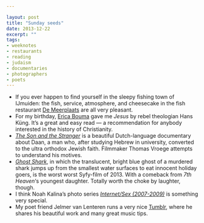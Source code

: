 ```yaml
---

layout: post
title: "Sunday seeds"
date: 2013-12-22
excerpt: ""
tags:
- weeknotes
- restaurants
- reading
- judaism
- documentaries
- photographers
- poets
---
```

- If you ever happen to find yourself in the sleepy fishing town of IJmuiden: the fish, service, atmosphere, and cheesecake in the fish restaurant [De Meerplaats](http://www.meerplaats.nl/) are all very pleasant.
- For my birthday, [Erica Bouma](http://www.zinnigverhaal.nl/) gave me _Jesus_ by rebel theologian Hans Küng. It’s a great and easy read — a recommendation for anybody interested in the history of Christianity.
- [_The Son and the Stranger_](http://www.vpro.nl/speel.program.27507738.html) is a beautiful Dutch-language documentary about Daan, a man who, after studying Hebrew in university, converted to the ultra orthodox Jewish faith. Filmmaker Thomas Vroege attempts to understand his motives.
- [_Ghost Shark_](http://www.imdb.com/title/tt2600742/), in which the translucent, bright blue ghost of a murdered shark jumps up from the smallest water surfaces to eat innocent holiday goers, is the worst worst Syfy-film of 2013. With a comeback from _7th Heaven_‘s youngest daughter. Totally worth the choke by laughter, though.
- I think Noah Kalina’s photo series [_Internet/Sex (2007-2009)_](http://noahkalina.com/36/39#1) is something very special.
- My poet friend Jelmer van Lenteren runs a very nice [Tumblr](http://ikzitookop.tumblr.com/), where he shares his beautiful work and many great music tips.